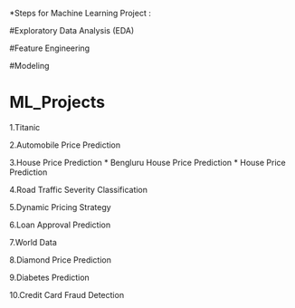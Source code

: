 *Steps for Machine Learning Project :

#Exploratory Data Analysis (EDA)

#Feature Engineering

#Modeling
# ML_Projects

1.Titanic

2.Automobile Price Prediction

3.House Price Prediction 
    * Bengluru House Price Prediction
    * House Price Prediction

4.Road Traffic Severity Classification

5.Dynamic Pricing Strategy

6.Loan Approval Prediction

7.World Data

8.Diamond Price Prediction

9.Diabetes Prediction

10.Credit Card Fraud Detection